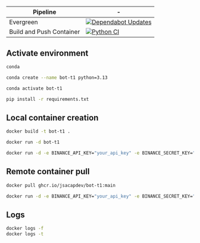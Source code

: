 #

|Pipeline|-|
|-|-|
|Evergreen|[![Dependabot Updates](https://github.com/jsacapdev/ccxt/actions/workflows/dependabot/dependabot-updates/badge.svg)](https://github.com/jsacapdev/ccxt/actions/workflows/dependabot/dependabot-updates)|
|Build and Push Container|[![Python CI](https://github.com/jsacapdev/ccxt/actions/workflows/ci.yml/badge.svg)](https://github.com/jsacapdev/ccxt/actions/workflows/ci.yml)|

## Activate environment

``` bash
conda

conda create --name bot-t1 python=3.13

conda activate bot-t1

pip install -r requirements.txt
```

## Local container creation

``` bash
docker build -t bot-t1 .

docker run -d bot-t1

docker run -d -e BINANCE_API_KEY="your_api_key" -e BINANCE_SECRET_KEY="your_secret_key" bot-t1
```

## Remote container pull

``` bash
docker pull ghcr.io/jsacapdev/bot-t1:main

docker run -d -e BINANCE_API_KEY="your_api_key" -e BINANCE_SECRET_KEY="your_secret_key" ghcr.io/jsacapdev/bot-t1:main
```

## Logs

``` bash
docker logs -f 
docker logs -t 
```
